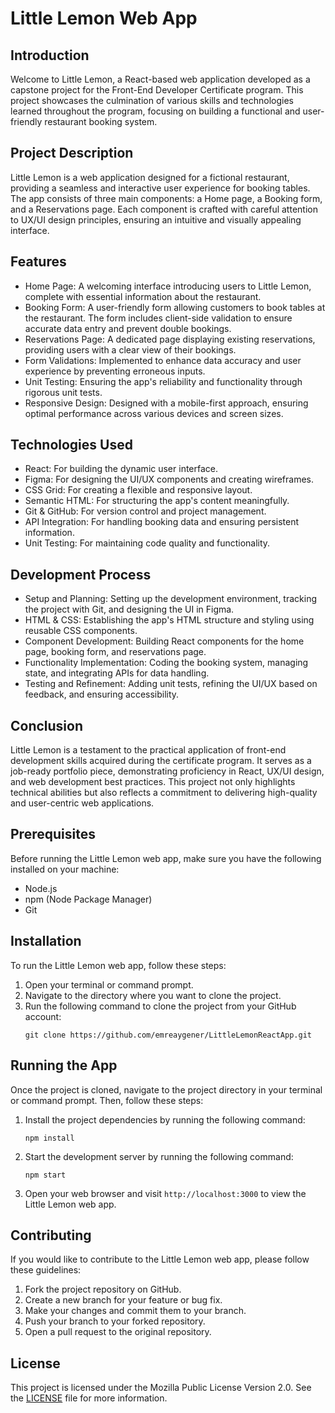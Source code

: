 # Little Lemon Web App

## Introduction

Welcome to Little Lemon, a React-based web application developed as a capstone project for the Front-End Developer Certificate program. This project showcases the culmination of various skills and technologies learned throughout the program, focusing on building a functional and user-friendly restaurant booking system.

## Project Description

Little Lemon is a web application designed for a fictional restaurant, providing a seamless and interactive user experience for booking tables. The app consists of three main components: a Home page, a Booking form, and a Reservations page. Each component is crafted with careful attention to UX/UI design principles, ensuring an intuitive and visually appealing interface.

## Features

- Home Page: A welcoming interface introducing users to Little Lemon, complete with essential information about the restaurant.
- Booking Form: A user-friendly form allowing customers to book tables at the restaurant. The form includes client-side validation to ensure accurate data entry and prevent double bookings.
- Reservations Page: A dedicated page displaying existing reservations, providing users with a clear view of their bookings.
- Form Validations: Implemented to enhance data accuracy and user experience by preventing erroneous inputs.
- Unit Testing: Ensuring the app's reliability and functionality through rigorous unit tests.
- Responsive Design: Designed with a mobile-first approach, ensuring optimal performance across various devices and screen sizes.

## Technologies Used

- React: For building the dynamic user interface.
- Figma: For designing the UI/UX components and creating wireframes.
- CSS Grid: For creating a flexible and responsive layout.
- Semantic HTML: For structuring the app's content meaningfully.
- Git & GitHub: For version control and project management.
- API Integration: For handling booking data and ensuring persistent information.
- Unit Testing: For maintaining code quality and functionality.

## Development Process

- Setup and Planning: Setting up the development environment, tracking the project with Git, and designing the UI in Figma.
- HTML & CSS: Establishing the app's HTML structure and styling using reusable CSS components.
- Component Development: Building React components for the home page, booking form, and reservations page.
- Functionality Implementation: Coding the booking system, managing state, and integrating APIs for data handling.
- Testing and Refinement: Adding unit tests, refining the UI/UX based on feedback, and ensuring accessibility.

## Conclusion

Little Lemon is a testament to the practical application of front-end development skills acquired during the certificate program. It serves as a job-ready portfolio piece, demonstrating proficiency in React, UX/UI design, and web development best practices. This project not only highlights technical abilities but also reflects a commitment to delivering high-quality and user-centric web applications.

## Prerequisites

Before running the Little Lemon web app, make sure you have the following installed on your machine:

- Node.js
- npm (Node Package Manager)
- Git

## Installation

To run the Little Lemon web app, follow these steps:

1. Open your terminal or command prompt.
2. Navigate to the directory where you want to clone the project.
3. Run the following command to clone the project from your GitHub account:
   ```
   git clone https://github.com/emreaygener/LittleLemonReactApp.git
   ```

## Running the App

Once the project is cloned, navigate to the project directory in your terminal or command prompt. Then, follow these steps:

1. Install the project dependencies by running the following command:

   ```
   npm install
   ```

2. Start the development server by running the following command:

   ```
   npm start
   ```

3. Open your web browser and visit `http://localhost:3000` to view the Little Lemon web app.

## Contributing

If you would like to contribute to the Little Lemon web app, please follow these guidelines:

1. Fork the project repository on GitHub.
2. Create a new branch for your feature or bug fix.
3. Make your changes and commit them to your branch.
4. Push your branch to your forked repository.
5. Open a pull request to the original repository.

## License

This project is licensed under the Mozilla Public License Version 2.0. See the [LICENSE](LICENSE) file for more information.
